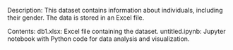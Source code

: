 Description:
This dataset contains information about individuals, including their gender. The data is stored in an Excel file.

Contents:
db1.xlsx: Excel file containing the dataset. 
untitled.ipynb: Jupyter notebook with Python code for data analysis and visualization.

